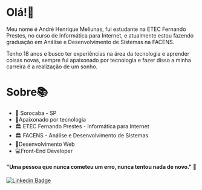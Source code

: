 # Olá!👋

Meu nome é André Henrique Meliunas, fui estudante na ETEC Fernando Prestes, no curso de Informática para Internet, e atualmente estou fazendo graduação em Análise e Desenvolvimento de Sistemas na FACENS.

Tenho 18 anos e busco ter experiências na área da tecnologia e aprender coisas novas,  sempre fui apaixonado por tecnologia e fazer disso a minha carreira é a realização de um sonho.


# Sobre📚
- 📍 Sorocaba - SP
- 🚀Apaixonado por tecnologia
- 🏛 ETEC Fernando Prestes - Informática para Internet
- 🏛 FACENS - Análise e Desenvolvimento de Sistemas
- 🧡Desenvolvimento Web
- 💻Front-End Developer



#### "Uma pessoa que nunca cometeu um erro, nunca tentou nada de novo." 🧠

[![Linkedin Badge](https://img.shields.io/badge/-LinkedIn-blue?style=flat-square&logo=Linkedin&logoColor=white&link=https://www.linkedin.com/in/andr%C3%A9-henrique-da-silva-meliunas-401598186/)](https://www.linkedin.com/in/andr%C3%A9-henrique-da-silva-meliunas-401598186/)
